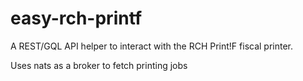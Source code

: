 # easy-rch-printf
A REST/GQL API helper to interact with the RCH Print!F fiscal printer. 

Uses nats as a broker to fetch printing jobs
